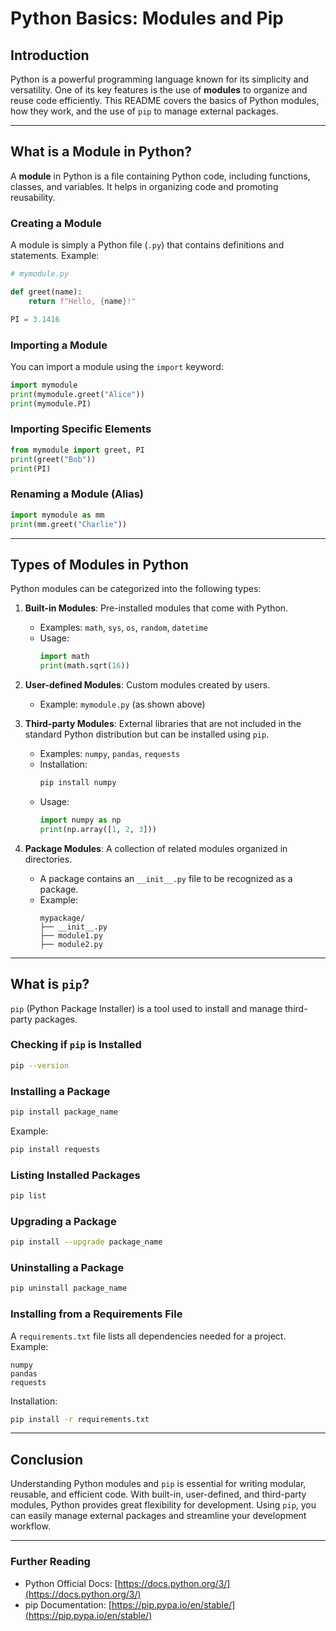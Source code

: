 # Python Basics: Modules and Pip

## Introduction
Python is a powerful programming language known for its simplicity and versatility. One of its key features is the use of **modules** to organize and reuse code efficiently. This README covers the basics of Python modules, how they work, and the use of `pip` to manage external packages.

---

## What is a Module in Python?
A **module** in Python is a file containing Python code, including functions, classes, and variables. It helps in organizing code and promoting reusability.

### Creating a Module
A module is simply a Python file (`.py`) that contains definitions and statements.
Example:
```python
# mymodule.py

def greet(name):
    return f"Hello, {name}!"

PI = 3.1416
```

### Importing a Module
You can import a module using the `import` keyword:
```python
import mymodule
print(mymodule.greet("Alice"))
print(mymodule.PI)
```

### Importing Specific Elements
```python
from mymodule import greet, PI
print(greet("Bob"))
print(PI)
```

### Renaming a Module (Alias)
```python
import mymodule as mm
print(mm.greet("Charlie"))
```

---

## Types of Modules in Python
Python modules can be categorized into the following types:

1. **Built-in Modules**: Pre-installed modules that come with Python.
   - Examples: `math`, `sys`, `os`, `random`, `datetime`
   - Usage:
     ```python
     import math
     print(math.sqrt(16))
     ```

2. **User-defined Modules**: Custom modules created by users.
   - Example: `mymodule.py` (as shown above)

3. **Third-party Modules**: External libraries that are not included in the standard Python distribution but can be installed using `pip`.
   - Examples: `numpy`, `pandas`, `requests`
   - Installation:
     ```sh
     pip install numpy
     ```
   - Usage:
     ```python
     import numpy as np
     print(np.array([1, 2, 3]))
     ```

4. **Package Modules**: A collection of related modules organized in directories.
   - A package contains an `__init__.py` file to be recognized as a package.
   - Example:
     ```
     mypackage/
     ├── __init__.py
     ├── module1.py
     ├── module2.py
     ```

---

## What is `pip`?
`pip` (Python Package Installer) is a tool used to install and manage third-party packages.

### Checking if `pip` is Installed
```sh
pip --version
```

### Installing a Package
```sh
pip install package_name
```
Example:
```sh
pip install requests
```

### Listing Installed Packages
```sh
pip list
```

### Upgrading a Package
```sh
pip install --upgrade package_name
```

### Uninstalling a Package
```sh
pip uninstall package_name
```

### Installing from a Requirements File
A `requirements.txt` file lists all dependencies needed for a project.
Example:
```
numpy
pandas
requests
```
Installation:
```sh
pip install -r requirements.txt
```

---

## Conclusion
Understanding Python modules and `pip` is essential for writing modular, reusable, and efficient code. With built-in, user-defined, and third-party modules, Python provides great flexibility for development. Using `pip`, you can easily manage external packages and streamline your development workflow.

---

### Further Reading
- Python Official Docs: [https://docs.python.org/3/](https://docs.python.org/3/)
- pip Documentation: [https://pip.pypa.io/en/stable/](https://pip.pypa.io/en/stable/)

